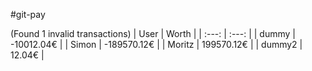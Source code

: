 #git-pay

(Found 1 invalid transactions)
| User | Worth |
| :---: | :---: |
| dummy | -10012.04€ |
| Simon | -189570.12€ |
| Moritz | 199570.12€ |
| dummy2 | 12.04€ |
